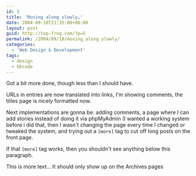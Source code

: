 ```yaml
---
id: 5
title: 'Moving along slowly…'
date: 2004-09-18T21:35:00+00:00
layout: post
guid: http://top-frog.com/?p=5
permalink: /2004/09/18/moving_along_slowly/
categories:
  - 'Web Design & Development'
tags:
  - design
  - bbcode
---
```

Got a bit more done, though less than I should have.

URLs in entries are now translated into links, I'm showing comments, the titles page is nicely formatted now.

Next implementations are gonna be: adding comments, a page where I can add stories instead of doing it via phpMyAdmin (I wanted a working system before i did that, then I wasn't changing the page every time I changed or tweaked the system, and trying out a `[more]` tag to cut off long posts on the front page.

If that `[more]` tag works, then you shouldn't see anything below this paragraph.

This is more text&hellip; It should only show up on the Archives pages
